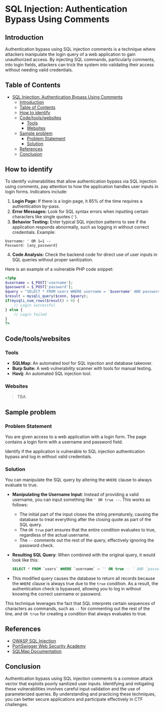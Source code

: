 # SQL Injection: Authentication Bypass Using Comments

## Introduction

Authentication bypass using SQL injection comments is a technique where attackers manipulate the login query of a web application to gain unauthorized access. By injecting SQL commands, particularly comments, into login fields, attackers can trick the system into validating their access without needing valid credentials.

## Table of Contents

- [SQL Injection: Authentication Bypass Using Comments](#sql-injection-authentication-bypass-using-comments)
  - [Introduction](#introduction)
  - [Table of Contents](#table-of-contents)
  - [How to identify](#how-to-identify)
  - [Code/tools/websites](#codetoolswebsites)
    - [Tools](#tools)
    - [Websites](#websites)
  - [Sample problem](#sample-problem)
    - [Problem Statement](#problem-statement)
    - [Solution](#solution)
  - [References](#references)
  - [Conclusion](#conclusion)

## How to identify

To identify vulnerabilities that allow authentication bypass via SQL injection using comments, pay attention to how the application handles user inputs in login forms. Indicators include:

1. **Login Page:** If there is a login page, it 85% of the time requires a authentication by-pass.
2. **Error Messages:** Look for SQL syntax errors when inputting certain characters like single quotes (`'`).
3. **Behavior Testing:** Enter typical SQL injection patterns to see if the application responds abnormally, such as logging in without correct credentials. Example:
```
Username: ' OR 1=1 --
Password: [any_password]
```
4. **Code Analysis:** Check the backend code for direct use of user inputs in SQL queries without proper sanitization.

Here is an example of a vulnerable PHP code snippet:
```php
<?php
$username = $_POST['username'];
$password = $_POST['password'];
$query = "SELECT * FROM users WHERE username = '$username' AND password = '$password'";
$result = mysqli_query($conn, $query);
if(mysqli_num_rows($result) > 0) {
    // Login successful
} else {
    // Login failed
}
?>
```

## Code/tools/websites

### Tools
- **SQLMap:** An automated tool for SQL injection and database takeover.
- **Burp Suite:** A web vulnerability scanner with tools for manual testing.
- **Havij:** An automated SQL injection tool.

### Websites
> TBA

## Sample problem

### Problem Statement
You are given access to a web application with a login form. 
The page contains a login form with a username and password field.

Identify if the application is vulnerable to SQL injection authentication bypass and log in without valid credentials.

### Solution
You can manipulate the SQL query by altering the `WHERE` clause to always evaluate to true.

- **Manipulating the Username Input**: Instead of providing a valid username, you can input something like `' OR true --`. This works as follows:
  - The initial part of the input closes the string prematurely, causing the database to treat everything after the closing quote as part of the SQL query.
  - The `OR true` part ensures that the entire condition evaluates to true, regardless of the actual username.
  - The `--` comments out the rest of the query, effectively ignoring the password check.

- **Resulting SQL Query**: When combined with the original query, it would look like this:
  ```sql
  SELECT * FROM `users` WHERE `username` = '' OR true -- ' AND `password` = 'pass'word';
  ```

- This modified query causes the database to return all records because the `WHERE` clause is always true due to the `true` condition. As a result, the authentication check is bypassed, allowing you to log in without knowing the correct username or password.

This technique leverages the fact that SQL interprets certain sequences of characters as commands, such as `--` for commenting out the rest of the line, and `OR true` for creating a condition that always evaluates to true.


## References

- [OWASP SQL Injection](https://owasp.org/www-community/attacks/SQL_Injection)
- [PortSwigger Web Security Academy](https://portswigger.net/web-security/sql-injection)
- [SQLMap Documentation](https://sqlmap.org/)

## Conclusion

Authentication bypass using SQL injection comments is a common attack vector that exploits poorly sanitized user inputs. Identifying and mitigating these vulnerabilities involves careful input validation and the use of parameterized queries. By understanding and practicing these techniques, you can better secure applications and participate effectively in CTF challenges.